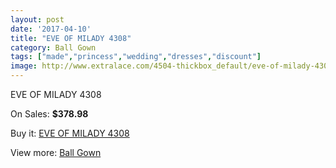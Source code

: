 ```yaml
---
layout: post
date: '2017-04-10'
title: "EVE OF MILADY 4308"
category: Ball Gown
tags: ["made","princess","wedding","dresses","discount"]
image: http://www.extralace.com/4504-thickbox_default/eve-of-milady-4308.jpg
---
```

EVE OF MILADY 4308

On Sales: **$378.98**
<a href="https://www.extralace.com/ball-gown/2129-eve-of-milady-4308.html"><amp-img layout="responsive" width="600" height="600" src="//www.extralace.com/4504-thickbox_default/eve-of-milady-4308.jpg" alt="EVE OF MILADY 4308 0" /></a>

Buy it: [EVE OF MILADY 4308](https://www.extralace.com/ball-gown/2129-eve-of-milady-4308.html "EVE OF MILADY 4308")

View more: [Ball Gown](https://www.extralace.com/3-ball-gown "Ball Gown")